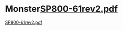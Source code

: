 # Monster[SP800-61rev2.pdf](https://github.com/thawkhant/Monster/files/10205137/SP800-61rev2.pdf)



[SP800-61rev2.pdf](https://github.com/thawkhant/Monster/files/10205139/SP800-61rev2.pdf)
